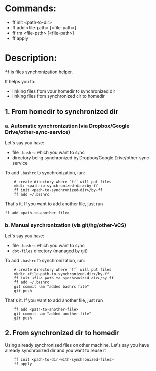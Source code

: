 # Commands:

- ff init &lt;path-to-dir&gt;
- ff add &lt;file-path&gt; [&lt;file-path&gt;]
- ff rm &lt;file-path&gt; [&lt;file-path&gt;]
- ff apply


# Description:

`ff` is files synchronization helper.

It helps you to:

- linking files from your homedir to synchronized dir
- linking files from synchronized dir to homedir


## 1. From homedir to synchronized dir

### a. Automatic synchronization (via Dropbox/Google Drive/other-sync-service)

Let's say you have:

- file `.bashrc` which you want to sync
- directory being synchronized by Dropbox/Google Drive/other-sync-service

To add `.bashrc` to synchronization, run:

```
    # create directory where `ff` will put files
    mkdir <path-to-synchronized-dir>/by-ff
    ff init <path-to-synchronized-dir>/by-ff
    ff add ~/.bashrc
```

That's it. If you want to add another file, just run

`ff add <path-to-another-file>`


### b. Manual synchronization (via git/hg/other-VCS)

Let's say you have:

- file `.bashrc` which you want to sync
- `dot-files` directory (managed by git)

To add `.bashrc` to synchronization, run:

```
    # create directory where `ff` will put files
    mkdir <file-path-to-synchronized-dir>/by-ff
    ff init <file-path-to-synchronized-dir>/by-ff
    ff add ~/.bashrc
    git commit -am "added bashrc file"
    git push
```

That's it. If you want to add another file, just run

```
    ff add <path-to-another-file>
    git commit -am "added another file"
    git push
```

## 2. From synchronized dir to homedir

Using already synchronised files on other machine.
Let's say you have already synchronized dir and you want to reuse it

```
    ff init <path-to-dir-with-synchronized-files>
    ff apply
```
